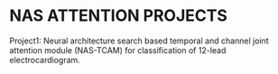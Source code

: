 # NAS ATTENTION PROJECTS
Project1: Neural architecture search based temporal and channel joint attention module (NAS-TCAM) for classification of 12-lead electrocardiogram.

